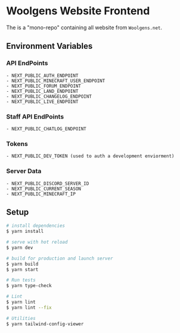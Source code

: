 # Woolgens Website Frontend

The is a "mono-repo" containing all website from `Woolgens.net`.

## Environment Variables

### API EndPoints
```
- NEXT_PUBLIC_AUTH_ENDPOINT
- NEXT_PUBLIC_MINECRAFT_USER_ENDPOINT
- NEXT_PUBLIC_FORUM_ENDPOINT
- NEXT_PUBLIC_LAND_ENDPOINT
- NEXT_PUBLIC_CHANGELOG_ENDPOINT
- NEXT_PUBLIC_LIVE_ENDPOINT
```

### Staff API EndPoints
```
- NEXT_PUBLIC_CHATLOG_ENDPOINT
```

### Tokens
```
- NEXT_PUBLIC_DEV_TOKEN (used to auth a development enviorment)
```

### Server Data
```
- NEXT_PUBLIC_DISCORD_SERVER_ID
- NEXT_PUBLIC_CURRENT_SEASON
- NEXT_PUBLIC_MINECRAFT_IP
```

## Setup

```bash
# install dependencies
$ yarn install

# serve with hot reload
$ yarn dev

# build for production and launch server
$ yarn build
$ yarn start

# Run tests
$ yarn type-check

# Lint
$ yarn lint
$ yarn lint --fix

# Utilities
$ yarn tailwind-config-viewer
```

